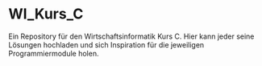 # WI_Kurs_C
Ein Repository für den Wirtschaftsinformatik Kurs C. Hier kann jeder seine Lösungen hochladen und sich Inspiration für die jeweiligen Programmiermodule holen.
